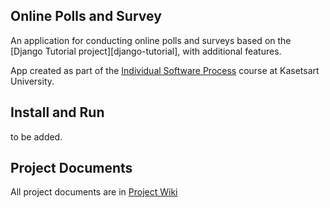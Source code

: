 ## Online Polls and Survey

An application for conducting online polls and surveys based
on the [Django Tutorial project][django-tutorial], with
additional features.


App created as part of the [Individual Software Process](
https://cpske.github.io/ISP) course at Kasetsart University.


## Install and Run

to be added.

## Project Documents

All project documents are in [Project Wiki](../../wiki/Home)

